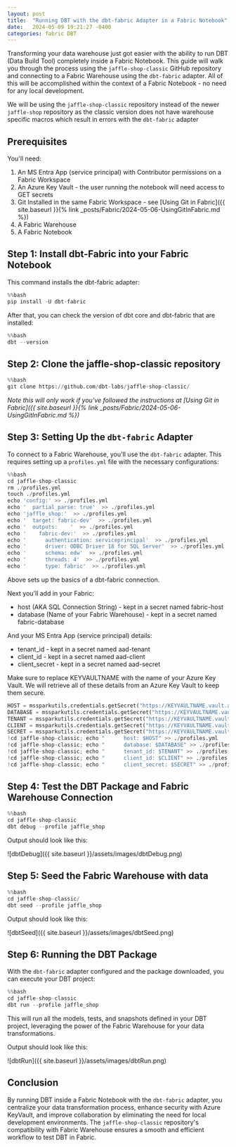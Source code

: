 ```yaml
---
layout: post
title:  "Running DBT with the dbt-fabric Adapter in a Fabric Notebook"
date:   2024-05-09 19:21:27 -0400
categories: fabric DBT
---
```


Transforming your data warehouse just got easier with the ability to run DBT (Data Build Tool) completely inside a Fabric Notebook. This guide will walk you through the process using the `jaffle-shop-classic` GitHub repository and connecting to a Fabric Warehouse using the `dbt-fabric` adapter.  All of this will be accomplished within the context of a Fabric Notebook - no need for any local development.

We will be using the `jaffle-shop-classic` repository instead of the newer `jaffle-shop` repository as the classic version does not have warehouse specific macros which result in errors with the `dbt-fabric` adapter

## **Prerequisites**

You'll need:
1. An MS Entra App (service principal) with Contributor permissions on a Fabric Workspace 
2. An Azure Key Vault - the user running the notebook will need access to GET secrets
3. Git Installed in the same Fabric Workspace - see [Using Git in Fabric]({{ site.baseurl }}{% link _posts/Fabric/2024-05-06-UsingGitInFabric.md %})
4. A Fabric Warehouse
5. A Fabric Notebook

## **Step 1: Install dbt-Fabric into your Fabric Notebook**

This command installs the dbt-fabric adapter:

```python
%%bash
pip install -U dbt-fabric
```

After that, you can check the version of dbt core and dbt-fabric that are installed:

```python
%%bash
dbt --version
```

## **Step 2: Clone the jaffle-shop-classic repository**

```python
%%bash
git clone https://github.com/dbt-labs/jaffle-shop-classic/
```

*Note this will only work if you've followed the instructions at [Using Git in Fabric]({{ site.baseurl }}{% link _posts/Fabric/2024-05-06-UsingGitInFabric.md %})*

## **Step 3: Setting Up the `dbt-fabric` Adapter**

To connect to a Fabric Warehouse, you'll use the `dbt-fabric` adapter. This requires setting up a `profiles.yml` file with the necessary configurations:

```python
%%bash
cd jaffle-shop-classic
rm ./profiles.yml
touch ./profiles.yml
echo 'config:' >> ./profiles.yml
echo '  partial_parse: true'  >> ./profiles.yml
echo 'jaffle_shop:'  >> ./profiles.yml
echo '  target: fabric-dev'  >> ./profiles.yml
echo '  outputs:    '  >> ./profiles.yml
echo '    fabric-dev:'  >> ./profiles.yml
echo '      authentication: serviceprincipal'  >> ./profiles.yml
echo '      driver: ODBC Driver 18 for SQL Server'  >> ./profiles.yml
echo '      schema: edw'  >> ./profiles.yml
echo '      threads: 4'  >> ./profiles.yml
echo '      type: fabric'  >> ./profiles.yml
```

Above sets up the basics of a dbt-fabric connection.  

Next you'll add in your Fabric:
* host (AKA SQL Connection String) - kept in a secret named fabric-host
* database (Name of your Fabric Warehouse) - kept in a secret named fabric-database

And your MS Entra App (service principal) details:  
* tenant_id - kept in a secret named aad-tenant
* client_id - kept in a secret named aad-client
* client_secret - kept in a secret named aad-secret

Make sure to replace KEYVAULTNAME with the name of your Azure Key Vault.  We will retrieve all of these details from an Azure Key Vault to keep them secure.

```python
HOST = mssparkutils.credentials.getSecret("https://KEYVAULTNAME.vault.azure.net/","fabric-host")
DATABASE = mssparkutils.credentials.getSecret("https://KEYVAULTNAME.vault.azure.net/","fabric-database")
TENANT = mssparkutils.credentials.getSecret("https://KEYVAULTNAME.vault.azure.net/","aad-tenant")
CLIENT = mssparkutils.credentials.getSecret("https://KEYVAULTNAME.vault.azure.net/","aad-client")
SECRET = mssparkutils.credentials.getSecret("https://KEYVAULTNAME.vault.azure.net/","aad-secret")
!cd jaffle-shop-classic; echo "      host: $HOST" >> ./profiles.yml
!cd jaffle-shop-classic; echo "      database: $DATABASE" >> ./profiles.yml
!cd jaffle-shop-classic; echo "      tenant_id: $TENANT" >> ./profiles.yml
!cd jaffle-shop-classic; echo "      client_id: $CLIENT" >> ./profiles.yml
!cd jaffle-shop-classic; echo "      client_secret: $SECRET" >> ./profiles.yml
```

## **Step 4: Test the DBT Package and Fabric Warehouse Connection**

```python
%%bash
cd jaffle-shop-classic
dbt debug --profile jaffle_shop
```

Output should look like this:

![dbtDebug]({{ site.baseurl }}/assets/images/dbtDebug.png)

## **Step 5: Seed the Fabric Warehouse with data**

```python
%%bash
cd jaffle-shop-classic/
dbt seed --profile jaffle_shop
```

Output should look like this:

![dbtSeed]({{ site.baseurl }}/assets/images/dbtSeed.png)

## **Step 6: Running the DBT Package**

With the `dbt-fabric` adapter configured and the package downloaded, you can execute your DBT project:

```python
%%bash
cd jaffle-shop-classic
dbt run --profile jaffle_shop
```

This will run all the models, tests, and snapshots defined in your DBT project, leveraging the power of the Fabric Warehouse for your data transformations.

Output should look like this:

![dbtRun]({{ site.baseurl }}/assets/images/dbtRun.png)

## **Conclusion**

By running DBT inside a Fabric Notebook with the `dbt-fabric` adapter, you centralize your data transformation process, enhance security with Azure KeyVault, and improve collaboration by eliminating the need for local development environments. The `jaffle-shop-classic` repository's compatibility with Fabric Warehouse ensures a smooth and efficient workflow to test DBT in Fabric.
